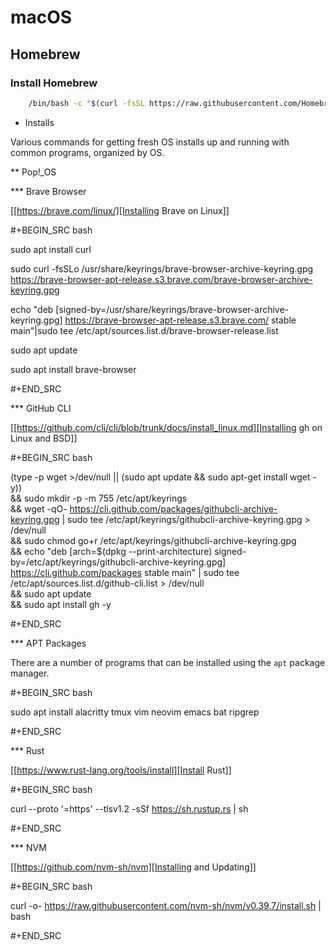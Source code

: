 # macOS

## Homebrew

### Install Homebrew

```bash
    /bin/bash -c "$(curl -fsSL https://raw.githubusercontent.com/Homebrew/install/HEAD/install.sh)"
```

* Installs

Various commands for getting fresh OS installs up and running with common programs, organized by OS.

** Pop!_OS

*** Brave Browser

[[https://brave.com/linux/][Installing Brave on Linux]]

#+BEGIN_SRC bash

sudo apt install curl

sudo curl -fsSLo /usr/share/keyrings/brave-browser-archive-keyring.gpg https://brave-browser-apt-release.s3.brave.com/brave-browser-archive-keyring.gpg

echo "deb [signed-by=/usr/share/keyrings/brave-browser-archive-keyring.gpg] https://brave-browser-apt-release.s3.brave.com/ stable main"|sudo tee /etc/apt/sources.list.d/brave-browser-release.list

sudo apt update

sudo apt install brave-browser

#+END_SRC

*** GitHub CLI

[[https://github.com/cli/cli/blob/trunk/docs/install_linux.md][Installing gh on Linux and BSD]]

#+BEGIN_SRC bash

(type -p wget >/dev/null || (sudo apt update && sudo apt-get install wget -y)) \
&& sudo mkdir -p -m 755 /etc/apt/keyrings \
&& wget -qO- https://cli.github.com/packages/githubcli-archive-keyring.gpg | sudo tee /etc/apt/keyrings/githubcli-archive-keyring.gpg > /dev/null \
&& sudo chmod go+r /etc/apt/keyrings/githubcli-archive-keyring.gpg \
&& echo "deb [arch=$(dpkg --print-architecture) signed-by=/etc/apt/keyrings/githubcli-archive-keyring.gpg] https://cli.github.com/packages stable main" | sudo tee /etc/apt/sources.list.d/github-cli.list > /dev/null \
&& sudo apt update \
&& sudo apt install gh -y

#+END_SRC

*** APT Packages

There are a number of programs that can be installed using the `apt` package manager.

#+BEGIN_SRC bash

sudo apt install alacritty tmux vim neovim emacs bat ripgrep

#+END_SRC

*** Rust

[[https://www.rust-lang.org/tools/install][Install Rust]]

#+BEGIN_SRC bash

curl --proto '=https' --tlsv1.2 -sSf https://sh.rustup.rs | sh

#+END_SRC

*** NVM

[[https://github.com/nvm-sh/nvm][Installing and Updating]]

#+BEGIN_SRC bash

curl -o- https://raw.githubusercontent.com/nvm-sh/nvm/v0.39.7/install.sh | bash

#+END_SRC
